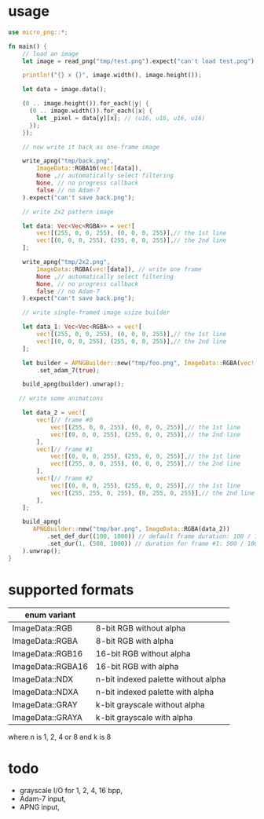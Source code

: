 usage
=====

```rust
use micro_png::*;

fn main() {
    // load an image
    let image = read_png("tmp/test.png").expect("can't load test.png");

    println!("{} x {}", image.width(), image.height());

    let data = image.data();

    (0 .. image.height()).for_each(|y| {
      (0 .. image.width()).for_each(|x| {
        let _pixel = data[y][x]; // (u16, u16, u16, u16)
      });
    });

    // now write it back as one-frame image

    write_apng("tmp/back.png",
        ImageData::RGBA16(vec![data]),
        None ,// automatically select filtering
        None, // no progress callback
        false // no Adam-7
    ).expect("can't save back.png");

    // write 2x2 pattern image

    let data: Vec<Vec<RGBA>> = vec![
        vec![(255, 0, 0, 255), (0, 0, 0, 255)],// the 1st line
        vec![(0, 0, 0, 255), (255, 0, 0, 255)],// the 2nd line
    ];

    write_apng("tmp/2x2.png",
        ImageData::RGBA(vec![data]), // write one frame
        None ,// automatically select filtering
        None, // no progress callback
        false // no Adam-7
    ).expect("can't save back.png");

    // write single-framed image usize builder

    let data_1: Vec<Vec<RGBA>> = vec![
        vec![(255, 0, 0, 255), (0, 0, 0, 255)],// the 1st line
        vec![(0, 0, 0, 255), (255, 0, 0, 255)],// the 2nd line
    ];

    let builder = APNGBuilder::new("tmp/foo.png", ImageData::RGBA(vec![data_1]))
        .set_adam_7(true);

    build_apng(builder).unwrap();

   // write some animations

    let data_2 = vec![
        vec![// frame #0
            vec![(255, 0, 0, 255), (0, 0, 0, 255)],// the 1st line
            vec![(0, 0, 0, 255), (255, 0, 0, 255)],// the 2nd line
        ],
        vec![// frame #1
            vec![(0, 0, 0, 255), (255, 0, 0, 255)],// the 1st line
            vec![(255, 0, 0, 255), (0, 0, 0, 255)],// the 2nd line
        ],
        vec![// frame #2
            vec![(0, 0, 0, 255), (255, 0, 0, 255)],// the 1st line
            vec![(255, 255, 0, 255), (0, 255, 0, 255)],// the 2nd line
        ],
    ];

    build_apng(
       APNGBuilder::new("tmp/bar.png", ImageData::RGBA(data_2))
           .set_def_dur((100, 1000)) // default frame duration: 100 / 1000 [sec]
           .set_dur(1, (500, 1000)) // duration for frame #1: 500 / 1000 [sec]
    ).unwrap();
}
```

supported formats
=================

| enum variant      |                                     |
|-------------------|-------------------------------------|
| ImageData::RGB    | 8-bit RGB without alpha             |
| ImageData::RGBA   | 8-bit RGB with alpha                |
| ImageData::RGB16  | 16-bit RGB without alpha            |
| ImageData::RGBA16 | 16-bit RGB with alpha               |
| ImageData::NDX    | n-bit indexed palette without alpha |
| ImageData::NDXA   | n-bit indexed palette with alpha    |
| ImageData::GRAY   | k-bit grayscale without alpha       |
| ImageData::GRAYA  | k-bit grayscale with alpha          |

where n is 1, 2, 4 or 8 and k is 8

todo
====

- grayscale I/O for 1, 2, 4, 16 bpp,
- Adam-7 input,
- APNG input,

